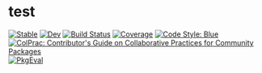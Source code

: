 # test

[![Stable](https://img.shields.io/badge/docs-stable-blue.svg)](https://Titas22.github.io/test.jl/stable/)
[![Dev](https://img.shields.io/badge/docs-dev-blue.svg)](https://Titas22.github.io/test.jl/dev/)
[![Build Status](https://github.com/Titas22/test.jl/actions/workflows/CI.yml/badge.svg?branch=main)](https://github.com/Titas22/test.jl/actions/workflows/CI.yml?query=branch%3Amain)
[![Coverage](https://codecov.io/gh/Titas22/test.jl/branch/main/graph/badge.svg)](https://codecov.io/gh/Titas22/test.jl)
[![Code Style: Blue](https://img.shields.io/badge/code%20style-blue-4495d1.svg)](https://github.com/invenia/BlueStyle)
[![ColPrac: Contributor's Guide on Collaborative Practices for Community Packages](https://img.shields.io/badge/ColPrac-Contributor's%20Guide-blueviolet)](https://github.com/SciML/ColPrac)
[![PkgEval](https://JuliaCI.github.io/NanosoldierReports/pkgeval_badges/t/test.svg)](https://JuliaCI.github.io/NanosoldierReports/pkgeval_badges/report.html)
